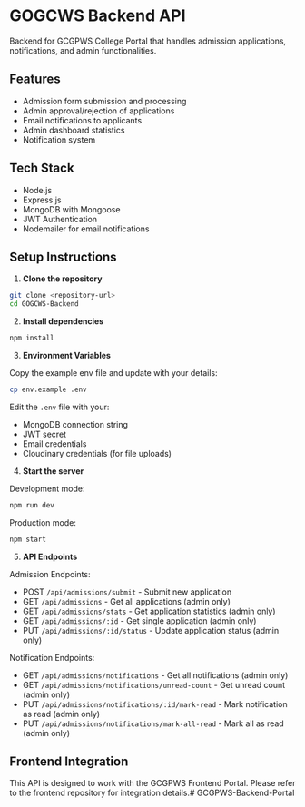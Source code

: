# GOGCWS Backend API

Backend for GCGPWS College Portal that handles admission applications, notifications, and admin functionalities.

## Features

- Admission form submission and processing
- Admin approval/rejection of applications
- Email notifications to applicants
- Admin dashboard statistics
- Notification system

## Tech Stack

- Node.js
- Express.js
- MongoDB with Mongoose
- JWT Authentication
- Nodemailer for email notifications

## Setup Instructions

1. **Clone the repository**

```bash
git clone <repository-url>
cd GOGCWS-Backend
```

2. **Install dependencies**

```bash
npm install
```

3. **Environment Variables**

Copy the example env file and update with your details:

```bash
cp env.example .env
```

Edit the `.env` file with your:
- MongoDB connection string
- JWT secret
- Email credentials
- Cloudinary credentials (for file uploads)

4. **Start the server**

Development mode:
```bash
npm run dev
```

Production mode:
```bash
npm start
```

5. **API Endpoints**

Admission Endpoints:
- POST `/api/admissions/submit` - Submit new application
- GET `/api/admissions` - Get all applications (admin only)
- GET `/api/admissions/stats` - Get application statistics (admin only)
- GET `/api/admissions/:id` - Get single application (admin only)
- PUT `/api/admissions/:id/status` - Update application status (admin only)

Notification Endpoints:
- GET `/api/admissions/notifications` - Get all notifications (admin only)
- GET `/api/admissions/notifications/unread-count` - Get unread count (admin only)
- PUT `/api/admissions/notifications/:id/mark-read` - Mark notification as read (admin only)
- PUT `/api/admissions/notifications/mark-all-read` - Mark all as read (admin only)

## Frontend Integration

This API is designed to work with the GCGPWS Frontend Portal. Please refer to the frontend repository for integration details.#   G C G P W S - B a c k e n d - P o r t a l  
 